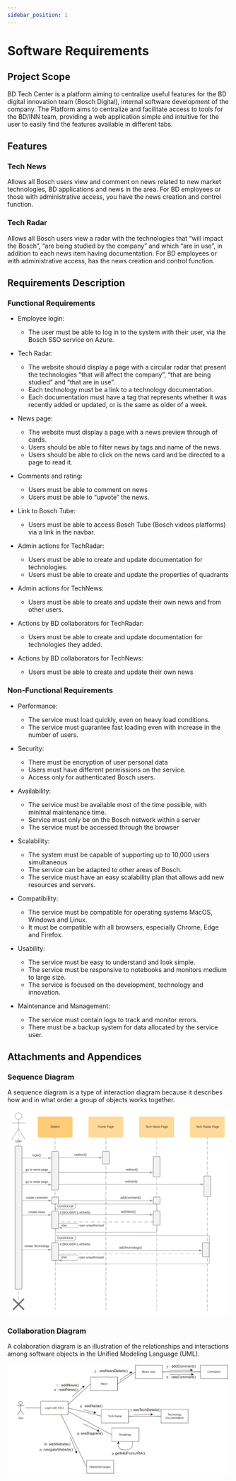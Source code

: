 ```yaml
---
sidebar_position: 1
---
```


# Software Requirements

## Project Scope

BD Tech Center is a platform aiming to centralize useful features
for the BD digital innovation team (Bosch Digital),
internal software development of the company. The Platform aims to centralize and
facilitate access to tools for the BD/INN team, providing a web application
simple and intuitive for the user to easily find the features available in
different tabs.

## Features

### Tech News
Allows all Bosch users
view and comment on news related to new
market technologies, BD applications and news in the area.
For BD employees or those with administrative access, you have the
news creation and control function.

### Tech Radar
Allows all Bosch users
view a radar with the technologies that “will impact the
Bosch”, “are being studied by the company” and which “are in
use”, in addition to each news item having documentation. For
BD employees or with administrative access, has the
news creation and control function.


## Requirements Description

### Functional Requirements
- Employee login:
    - The user must be able to log in to the system with their
    user, via the Bosch SSO service on Azure.

- Tech Radar:
    - The website should display a page with a circular radar that
        present the technologies “that will affect the company”, “that are
        being studied” and “that are in use”.
    - Each technology must be a link to a
        technology documentation.
    - Each documentation must have a tag that represents whether it was
        recently added or updated, or is the same as older
        of a week.

- News page:
    - The website must display a page with a news preview through
        of cards.
    - Users should be able to filter news by tags and name
        of the news.
    - Users should be able to click on the news card and be
        directed to a page to read it.

- Comments and rating:
    - Users must be able to comment on news
    - Users must be able to “upvote” the news.

- Link to Bosch Tube:
    - Users must be able to access Bosch Tube (Bosch videos platforms)
        via a link in the navbar.

- Admin actions for TechRadar:
    - Users must be able to create and update documentation for
        technologies.
    - Users must be able to create and update the properties of
        quadrants

- Admin actions for TechNews:
    - Users must be able to create and update their own news and
        from other users.

- Actions by BD collaborators for TechRadar:
    - Users must be able to create and update documentation for
        technologies they added.

- Actions by BD collaborators for TechNews:
    - Users must be able to create and update their own news


### Non-Functional Requirements

- Performance:
    - The service must load quickly, even on
        heavy load conditions.
    - The service must guarantee fast loading even with
        increase in the number of users.

- Security:
    - There must be encryption of user personal data
    - Users must have different permissions on the service.
    - Access only for authenticated Bosch users.

- Availability:
    - The service must be available most of the time
        possible, with minimal maintenance time.
    - Service must only be on the Bosch network within a
        server
    - The service must be accessed through the browser

- Scalability:
    - The system must be capable of supporting up to 10,000 users
        simultaneous
    - The service can be adapted to other areas of Bosch.
    - The service must have an easy scalability plan that allows
        add new resources and servers.

- Compatibility:
    - The service must be compatible for operating systems
        MacOS, Windows and Linux.
    - It must be compatible with all browsers, especially
        Chrome, Edge and Firefox.

- Usability:
    - The service must be easy to understand and look
        simple.
    - The service must be responsive to notebooks and monitors
        medium to large size.
    - The service is focused on the development, technology and
        innovation.

- Maintenance and Management:
    - The service must contain logs to track and monitor errors.
    - There must be a backup system for data allocated by the
        service user.

## Attachments and Appendices

### Sequence Diagram
A sequence diagram is a type of interaction diagram 
because it describes how and in what order a group 
of objects works together.

![Sequence Diagram](./img/sequence-diagram.png)

### Collaboration Diagram
A colaboration diagram is an illustration of the relationships 
and interactions among software objects in the Unified 
Modeling Language (UML).

![Collaboration Diagram](./img/colaboration-diagram.png)